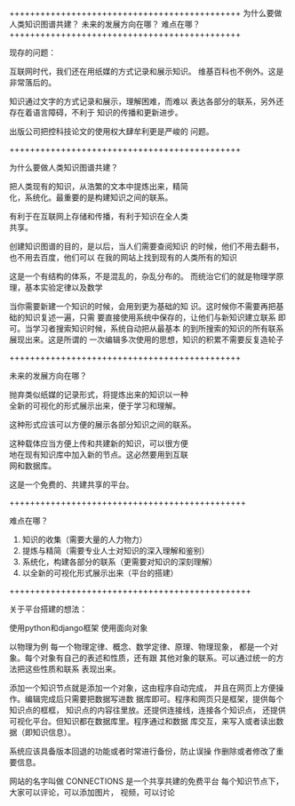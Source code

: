 +++++++++++++++++++++++++++++++++++++++++++++
为什么要做人类知识图谱共建？
未来的发展方向在哪？
难点在哪？
+++++++++++++++++++++++++++++++++++++++++++++

现存的问题：

互联网时代，我们还在用纸媒的方式记录和展示知识。
维基百科也不例外。这是非常落后的。

知识通过文字的方式记录和展示，理解困难，而难以
表达各部分的联系，另外还存在着语言障碍，不利于
知识的传播和更新进步。

出版公司把控科技论文的使用权大肆牟利更是严峻的
问题。

+++++++++++++++++++++++++++++++++++++++++++++     



为什么要做人类知识图谱共建？  

把人类现有的知识，从浩繁的文本中提炼出来，精简  
化，系统化。最重要的是构建知识之间的联系。

有利于在互联网上存储和传播，有利于知识在全人类  
共享。

创建知识图谱的目的，是以后，当人们需要查阅知识
的时候，他们不用去翻书，也不用去百度，他们可以
在我的网站上找到现有的人类所有的知识

这是一个有结构的体系，不是混乱的，杂乱分布的。
而统治它们的就是物理学原理，基本实验定律以及数学

当你需要新建一个知识的时候，会用到更为基础的知
识。这时候你不需要再把基础的知识复述一遍，只需
要直接使用系统中保存的，让他们与新知识建立联系
即可。当学习者搜索知识时候，系统自动把从最基本
的到所搜索的知识的所有联系展现出来。这是所谓的
一次编辑多次使用的思想，知识的积累不需要反复造轮子


+++++++++++++++++++++++++++++++++++++++++++++     

未来的发展方向在哪？  

抛弃类似纸媒的记录形式，将提炼出来的知识以一种  
全新的可视化的形式展示出来，便于学习和理解。

这种形式应该可以方便的展示各部分知识之间的联系。  

这种载体应当方便上传和共建新的知识，可以很方便  
地在现有知识库中加入新的节点。这必然要用到互联  
网和数据库。

这是一个免费的、共建共享的平台。  

++++++++++++++++++++++++++++++++++++++++++++++  

难点在哪？  
1. 知识的收集（需要大量的人力物力）  
2. 提炼与精简（需要专业人士对知识的深入理解和鉴别）  
3. 系统化，构建各部分的联系（更需要对知识的深刻理解）  
4. 以全新的可视化形式展示出来（平台的搭建）  

+++++++++++++++++++++++++++++++++++++++++++++++

关于平台搭建的想法：

使用python和django框架
使用面向对象

以物理为例
每一个物理定律、概念、数学定律、原理、物理现象，
都是一个对象。每个对象有自己的表述和性质，还有跟
其他对象的联系。可以通过统一的方法把这些性质和联系
表现出来。

添加一个知识节点就是添加一个对象，这由程序自动完成，
并且在网页上方便操作。编辑完成后只需要把数据写进数
据库即可。程序和网页只是框架，提供每个知识点的框框，
知识点的内容往里放。还提供连接线，连接各个知识点，
还提供可视化平台。但知识都在数据库里。程序通过和数据
库交互，来写入或者读出数据（即知识信息）。

系统应该具备版本回退的功能或者时常进行备份，防止误操
作删除或者修改了重要信息。

网站的名字叫做 CONNECTIONS
是一个共享共建的免费平台
每个知识节点下，大家可以评论，可以添加图片，
视频，可以讨论
